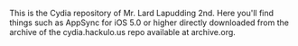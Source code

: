 This is the Cydia repository of Mr. Lard Lapudding 2nd. Here you'll find things such as AppSync for iOS 5.0 or higher directly downloaded from the archive of the cydia.hackulo.us repo available at archive.org.
